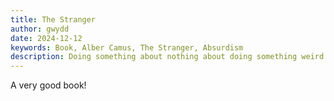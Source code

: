 ```yaml
---
title: The Stranger
author: gwydd
date: 2024-12-12
keywords: Book, Alber Camus, The Stranger, Absurdism
description: Doing something about nothing about doing something weird
---
```


A very good book!